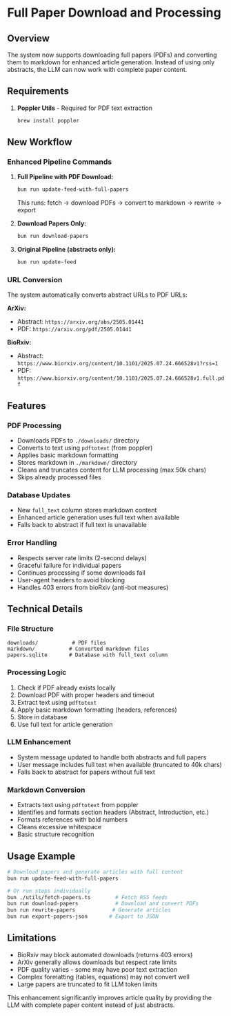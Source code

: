 # Full Paper Download and Processing

## Overview

The system now supports downloading full papers (PDFs) and converting them to markdown for enhanced article generation. Instead of using only abstracts, the LLM can now work with complete paper content.

## Requirements

1. **Poppler Utils** - Required for PDF text extraction
   ```bash
   brew install poppler
   ```

## New Workflow

### Enhanced Pipeline Commands

1. **Full Pipeline with PDF Download:**
   ```bash
   bun run update-feed-with-full-papers
   ```
   This runs: fetch → download PDFs → convert to markdown → rewrite → export

2. **Download Papers Only:**
   ```bash
   bun run download-papers
   ```

3. **Original Pipeline (abstracts only):**
   ```bash
   bun run update-feed
   ```

### URL Conversion

The system automatically converts abstract URLs to PDF URLs:

**ArXiv:**
- Abstract: `https://arxiv.org/abs/2505.01441`
- PDF: `https://arxiv.org/pdf/2505.01441`

**BioRxiv:**
- Abstract: `https://www.biorxiv.org/content/10.1101/2025.07.24.666528v1?rss=1`
- PDF: `https://www.biorxiv.org/content/10.1101/2025.07.24.666528v1.full.pdf`

## Features

### PDF Processing
- Downloads PDFs to `./downloads/` directory
- Converts to text using `pdftotext` (from poppler)
- Applies basic markdown formatting
- Stores markdown in `./markdown/` directory
- Cleans and truncates content for LLM processing (max 50k chars)
- Skips already processed files

### Database Updates
- New `full_text` column stores markdown content
- Enhanced article generation uses full text when available
- Falls back to abstract if full text is unavailable

### Error Handling
- Respects server rate limits (2-second delays)
- Graceful failure for individual papers
- Continues processing if some downloads fail
- User-agent headers to avoid blocking
- Handles 403 errors from bioRxiv (anti-bot measures)

## Technical Details

### File Structure
```
downloads/           # PDF files
markdown/           # Converted markdown files
papers.sqlite       # Database with full_text column
```

### Processing Logic
1. Check if PDF already exists locally
2. Download PDF with proper headers and timeout
3. Extract text using `pdftotext`
4. Apply basic markdown formatting (headers, references)
5. Store in database
6. Use full text for article generation

### LLM Enhancement
- System message updated to handle both abstracts and full papers
- User message includes full text when available (truncated to 40k chars)
- Falls back to abstract for papers without full text

### Markdown Conversion
- Extracts text using `pdftotext` from poppler
- Identifies and formats section headers (Abstract, Introduction, etc.)
- Formats references with bold numbers
- Cleans excessive whitespace
- Basic structure recognition

## Usage Example

```bash
# Download papers and generate articles with full content
bun run update-feed-with-full-papers

# Or run steps individually
bun ./utils/fetch-papers.ts        # Fetch RSS feeds
bun run download-papers            # Download and convert PDFs  
bun run rewrite-papers            # Generate articles
bun run export-papers-json       # Export to JSON
```

## Limitations

- BioRxiv may block automated downloads (returns 403 errors)
- ArXiv generally allows downloads but respect rate limits
- PDF quality varies - some may have poor text extraction
- Complex formatting (tables, equations) may not convert well
- Large papers are truncated to fit LLM token limits

This enhancement significantly improves article quality by providing the LLM with complete paper content instead of just abstracts.
